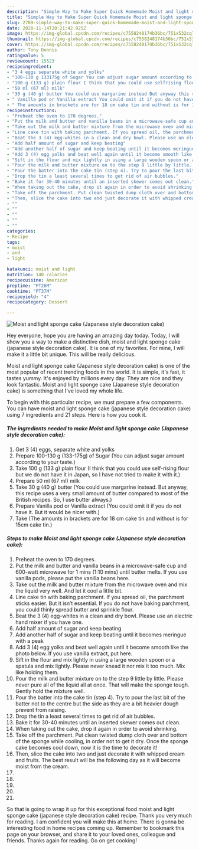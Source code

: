 ```yaml
---
description: "Simple Way to Make Super Quick Homemade Moist and light sponge cake (Japanese style decoration cake)"
title: "Simple Way to Make Super Quick Homemade Moist and light sponge cake (Japanese style decoration cake)"
slug: 2789-simple-way-to-make-super-quick-homemade-moist-and-light-sponge-cake-japanese-style-decoration-cake
date: 2020-11-14T20:21:42.925Z
image: https://img-global.cpcdn.com/recipes/c7558248174b36bc/751x532cq70/moist-and-light-sponge-cake-japanese-style-decoration-cake-recipe-main-photo.jpg
thumbnail: https://img-global.cpcdn.com/recipes/c7558248174b36bc/751x532cq70/moist-and-light-sponge-cake-japanese-style-decoration-cake-recipe-main-photo.jpg
cover: https://img-global.cpcdn.com/recipes/c7558248174b36bc/751x532cq70/moist-and-light-sponge-cake-japanese-style-decoration-cake-recipe-main-photo.jpg
author: Tony Dennis
ratingvalue: 5
reviewcount: 15523
recipeingredient:
- "3 4 eggs separate white and yolks"
- "100-130 g 133175g of Sugar You can adjust sugar amount according to your taste"
- "100 g (133 g) plain flour I think that you could use selfrising flour but we do not have it in Japan so I have not tried to make it with it"
- "50 ml (67 ml) milk"
- "30 g (40 g) butter You could use margarine instead But anyway this recipe uses a very small amount of butter compared to most of the British recipes So I use butter always"
- " Vanilla pod or Vanilla extract You could omit it if you do not have it But it would be nicer with"
- " The amounts in brackets are for 18 cm cake tin and without is for 15cm cake tin"
recipeinstructions:
- "Preheat the oven to 170 degrees."
- "Put the milk and butter and vanilla beans in a microwave-safe cup and 600-watt microwave for 1 mins (1:10 mins) until butter melts. If you use vanilla pods, please put the vanilla beans here."
- "Take out the milk and butter mixture from the microwave oven and mix the liquid very well. And let it cool a little bit."
- "Line cake tin with baking parchment. If you spread oil, the parchment sticks easier. But it isn’t essential. If you do not have baking parchment, you could thinly spread butter and sprinkle flour."
- "Beat the 3 (4) egg-whites in a clean and dry bowl. Please use an electric hand mixer if you have one."
- "Add half amount of sugar and keep beating"
- "Add another half of sugar and keep beating until it becomes meringue with a peak"
- "Add 3 (4) egg yolks and beat well again until it become smooth like the photo below. If you use vanilla extract, put here."
- "Sift in the flour and mix lightly in using a large wooden spoon or a spatula and mix lightly. Please never knead it nor mix it too much. Mix like holding them."
- "Pour the milk and butter mixture on to the step 9 little by little. Please never pure all of the liquid all at once. That will make the sponge tough. Gently hold the mixture well."
- "Pour the batter into the cake tin (step 4). Try to pour the last bit of the batter not to the centre but the side as they are a bit heavier dough prevent from raising."
- "Drop the tin a least several times to get rid of air bubbles."
- "Bake it for 30-40 minutes until an inserted skewer comes out clean."
- "When taking out the cake, drop it again in order to avoid shrinking."
- "Take off the parchment. Put clean twisted dump cloth over and bottom of the sponge while cooling, in order not to get it dry. Once the sponge cake becomes cool down, now it is the time to decorate it!"
- "Then, slice the cake into two and just decorate it with whipped cream and fruits. The best result will be the following day as it will become moist from the cream."
- ""
- ""
- ""
- ""
- ""
categories:
- Recipe
tags:
- moist
- and
- light

katakunci: moist and light 
nutrition: 140 calories
recipecuisine: American
preptime: "PT26M"
cooktime: "PT37M"
recipeyield: "4"
recipecategory: Dessert

---
```



![Moist and light sponge cake (Japanese style decoration cake)](https://img-global.cpcdn.com/recipes/c7558248174b36bc/751x532cq70/moist-and-light-sponge-cake-japanese-style-decoration-cake-recipe-main-photo.jpg)

Hey everyone, hope you are having an amazing day today. Today, I will show you a way to make a distinctive dish, moist and light sponge cake (japanese style decoration cake). It is one of my favorites. For mine, I will make it a little bit unique. This will be really delicious.

Moist and light sponge cake (Japanese style decoration cake) is one of the most popular of recent trending foods in the world. It is simple, it's fast, it tastes yummy. It's enjoyed by millions every day. They are nice and they look fantastic. Moist and light sponge cake (Japanese style decoration cake) is something that I've loved my whole life.




To begin with this particular recipe, we must prepare a few components. You can have moist and light sponge cake (japanese style decoration cake) using 7 ingredients and 21 steps. Here is how you cook it.

<!--inarticleads1-->

##### The ingredients needed to make Moist and light sponge cake (Japanese style decoration cake):

1. Get 3 (4) eggs, separate white and yolks
1. Prepare 100-130 g (133-175g) of Sugar (You can adjust sugar amount according to your taste.)
1. Take 100 g (133 g) plain flour (I think that you could use self-rising flour but we do not have it in Japan, so I have not tried to make it with it.)
1. Prepare 50 ml (67 ml) milk
1. Take 30 g (40 g) butter (You could use margarine instead. But anyway, this recipe uses a very small amount of butter compared to most of the British recipes. So, I use butter always.)
1. Prepare  Vanilla pod or Vanilla extract (You could omit it if you do not have it. But it would be nicer with.)
1. Take  (The amounts in brackets are for 18 cm cake tin and without is for 15cm cake tin.)




<!--inarticleads2-->

##### Steps to make Moist and light sponge cake (Japanese style decoration cake):

1. Preheat the oven to 170 degrees.
1. Put the milk and butter and vanilla beans in a microwave-safe cup and 600-watt microwave for 1 mins (1:10 mins) until butter melts. If you use vanilla pods, please put the vanilla beans here.
1. Take out the milk and butter mixture from the microwave oven and mix the liquid very well. And let it cool a little bit.
1. Line cake tin with baking parchment. If you spread oil, the parchment sticks easier. But it isn’t essential. If you do not have baking parchment, you could thinly spread butter and sprinkle flour.
1. Beat the 3 (4) egg-whites in a clean and dry bowl. Please use an electric hand mixer if you have one.
1. Add half amount of sugar and keep beating
1. Add another half of sugar and keep beating until it becomes meringue with a peak
1. Add 3 (4) egg yolks and beat well again until it become smooth like the photo below. If you use vanilla extract, put here.
1. Sift in the flour and mix lightly in using a large wooden spoon or a spatula and mix lightly. Please never knead it nor mix it too much. Mix like holding them.
1. Pour the milk and butter mixture on to the step 9 little by little. Please never pure all of the liquid all at once. That will make the sponge tough. Gently hold the mixture well.
1. Pour the batter into the cake tin (step 4). Try to pour the last bit of the batter not to the centre but the side as they are a bit heavier dough prevent from raising.
1. Drop the tin a least several times to get rid of air bubbles.
1. Bake it for 30-40 minutes until an inserted skewer comes out clean.
1. When taking out the cake, drop it again in order to avoid shrinking.
1. Take off the parchment. Put clean twisted dump cloth over and bottom of the sponge while cooling, in order not to get it dry. Once the sponge cake becomes cool down, now it is the time to decorate it!
1. Then, slice the cake into two and just decorate it with whipped cream and fruits. The best result will be the following day as it will become moist from the cream.
1. 
1. 
1. 
1. 
1. 




So that is going to wrap it up for this exceptional food moist and light sponge cake (japanese style decoration cake) recipe. Thank you very much for reading. I am confident you will make this at home. There is gonna be interesting food in home recipes coming up. Remember to bookmark this page on your browser, and share it to your loved ones, colleague and friends. Thanks again for reading. Go on get cooking!
